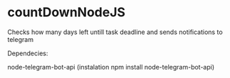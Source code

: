 # countDownNodeJS
Checks how many days left untill task deadline and sends notifications to telegram

Dependecies:

node-telegram-bot-api (instalation npm install node-telegram-bot-api)
